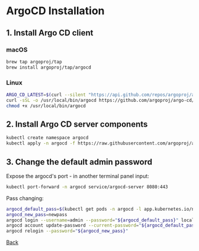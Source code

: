 # ArgoCD Installation

## 1. Install Argo CD client

### macOS

```bash
brew tap argoproj/tap
brew install argoproj/tap/argocd
```

### Linux

```bash
ARGO_CD_LATEST=$(curl --silent "https://api.github.com/repos/argoproj/argo-cd/releases/latest" | grep '"tag_name"' | sed -E 's/.*"([^"]+)".*/\1/')
curl -sSL -o /usr/local/bin/argocd https://github.com/argoproj/argo-cd/releases/download/${ARGO_CD_LATEST}/argocd-linux-amd64
chmod +x /usr/local/bin/argocd
```

## 2. Install Argo CD server components

```bash
kubectl create namespace argocd
kubectl apply -n argocd -f https://raw.githubusercontent.com/argoproj/argo-cd/stable/manifests/install.yaml
```


## 3. Change the default admin password

Expose the argocd's port - in another terminal panel input:

```bash
kubectl port-forward -n argocd service/argocd-server 8080:443
```

Pass changing:
```bash
argocd_default_pass=$(kubectl get pods -n argocd -l app.kubernetes.io/name=argocd-server -o name | cut -d'/' -f 2)
argocd_new_pass=newpass
argocd login --username=admin --password="${argocd_default_pass}" localhost:8080
argocd account update-password --current-password="${argocd_default_pass}" --new-password="${argocd_new_pass}"
argocd relogin --password="${argocd_new_pass}"
```

[Back](./../../README.md)
